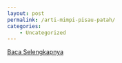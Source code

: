 ```yaml
---
layout: post
permalink: /arti-mimpi-pisau-patah/
categories:
    - Uncategorized
---
```


[Baca Selengkapnya](/08)